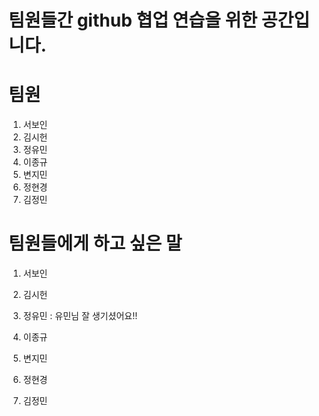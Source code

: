 # 팀원들간 github 협업 연습을 위한 공간입니다.

# 팀원
1. 서보인
2. 김시헌
3. 정유민
4. 이종규
5. 변지민
6. 정현경
7. 김정민

# 팀원들에게 하고 싶은 말
1. 서보인

2. 김시헌

3. 정유민
: 유민님 잘 생기셨어요!!

4. 이종규

5. 변지민

6. 정현경

7. 김정민
